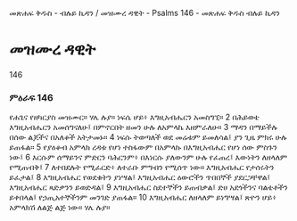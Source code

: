 ﻿
መጽሐፍ ቅዱስ - ብሉይ ኪዳን / መዝሙረ ዳዊት - Psalms 146 - መጽሐፍ ቅዱስ ብሉይ ኪዳን
# መዝሙረ ዳዊት
146
### ምዕራፍ 146
የሐጌና የዘካርያስ መዝሙር። 
 ሃሌ ሉያ። ነፍሴ ሆይ፥ እግዚአብሔርን አመስግኚ።
2  በሕይወቴ እግዚአብሔርን አመሰግናለሁ፤ በምኖርበት ዘመን ሁሉ ለአምላኬ እዘምራለሁ።
3  ማዳን በማይችሉ በሰው ልጆችና በአለቆች አትታመኑ።
4  ነፍሱ ትወጣለች ወደ መሬቱም ይመለሳል፤ ያን ጊዜ ምክሩ ሁሉ ይጠፋል።
5  የያዕቆብ አምላክ ረዳቱ የሆነ ተስፋውም በአምላኩ በእግዚአብሔር የሆነ ሰው ምስጉን ነው፤
6  እርሱም ሰማይንና ምድርን ባሕርንም፥ በእነርሱ ያለውንም ሁሉ የፈጠረ፤ እውነትን ለዘላለም የሚጠብቅ፤
7  ለተበደሉት የሚፈርድ፥ ለተራቡ ምግብን የሚሰጥ ነው። እግዚአብሔር የታሰሩትን ይፈታል፤
8  እግዚአብሔር የወደቁትን ያነሣል፤ እግዚአብሔር ዕውሮችን ጥበበኞች ያደርጋቸዋል፤ እግዚአብሔር ጻድቃንን ይወድዳል፤
9  እግዚአብሔር ስደተኞችን ይጠብቃል፤ ድሀ አደጎችንና ባልቴቶችን ይቀበላል፤ የኃጢአተኞችንም መንገድ ያጠፋል።
10  እግዚአብሔር ለዘላለም ይነግሣል፤ ጽዮን ሆይ፥ አምላክሽ ለልጅ ልጅ ነው። ሃሌ ሉያ።
